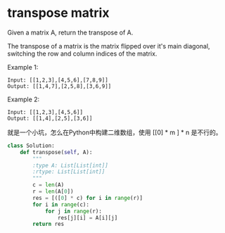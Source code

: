  # transpose matrix

Given a matrix A, return the transpose of A.

The transpose of a matrix is the matrix flipped over it's main diagonal, switching the row and column indices of the matrix.

 

Example 1:
```
Input: [[1,2,3],[4,5,6],[7,8,9]]
Output: [[1,4,7],[2,5,8],[3,6,9]]
```
Example 2:
```
Input: [[1,2,3],[4,5,6]]
Output: [[1,4],[2,5],[3,6]]
```

就是一个小坑，怎么在Python中构建二维数组，使用 [[0] * m ] * n 是不行的。


```python
class Solution:
    def transpose(self, A):
        """
        :type A: List[List[int]]
        :rtype: List[List[int]]
        """
        c = len(A)
        r = len(A[0])
        res = [([0] * c) for i in range(r)]
        for i in range(c):
            for j in range(r):
                res[j][i] = A[i][j]
        return res
        

```

